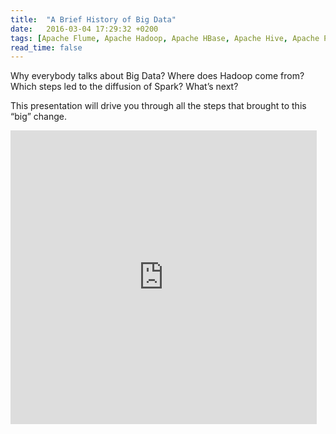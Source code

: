 ```yaml
---
title:  "A Brief History of Big Data"
date:   2016-03-04 17:29:32 +0200
tags: [Apache Flume, Apache Hadoop, Apache HBase, Apache Hive, Apache Pig, Apache Spark, Apache Sqoop, Apache Zookeeper, Big Data, Cloudera Impala, Cloudera Manager]
read_time: false
---
```

Why everybody talks about Big Data? Where does Hadoop come from? Which steps led to the diffusion of Spark? What’s next?

This presentation will drive you through all the steps that brought to this “big” change.

<iframe width="490px" height="470px" style="border: none;" src="https://www.slideshare.net/nicolaferraro/slideshelf" frameborder="0" marginwidth="0" marginheight="0" scrolling="no" allowfullscreen="allowfullscreen" webkitallowfullscreen="webkitallowfullscreen" mozallowfullscreen="mozallowfullscreen"></iframe>